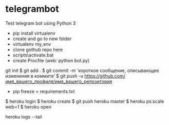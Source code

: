 # telegrambot
Test telegram bot using Python 3

- pip install virtualenv
- create and go to new folder
- virtualenv my_env
- clone gothub repo here
- scripts\activate.bat
- create Procfile (web: python bot.py)

git init
$ git add .
$ git commit -m ‘короткое сообщение, описывающее изменения в коммите’
$ git push -u https://github.com/имя_вашего_профиля/имя_вашего_репозитория


- pip freeze > requirements.txt


$ heroku login
$ heroku create
$ git push heroku master
$ heroku ps:scale web=1
$ heroku open

heroku logs --tail
